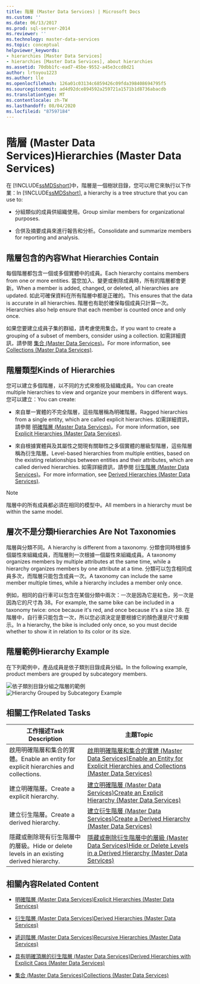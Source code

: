 ```yaml
---
title: 階層 (Master Data Services) | Microsoft Docs
ms.custom: ''
ms.date: 06/13/2017
ms.prod: sql-server-2014
ms.reviewer: ''
ms.technology: master-data-services
ms.topic: conceptual
helpviewer_keywords:
- hierarchies [Master Data Services]
- hierarchies [Master Data Services], about hierarchies
ms.assetid: 70dbb1fc-ead7-45be-9552-a45e3ccd8d21
author: lrtoyou1223
ms.author: lle
ms.openlocfilehash: 126a01c03134c6859426c09fda398408694795f5
ms.sourcegitcommit: ad4d92dce894592a259721a1571b1d8736abacdb
ms.translationtype: MT
ms.contentlocale: zh-TW
ms.lasthandoff: 08/04/2020
ms.locfileid: "87597184"
---
```

# <a name="hierarchies-master-data-services"></a><span data-ttu-id="bc0c9-102">階層 (Master Data Services)</span><span class="sxs-lookup"><span data-stu-id="bc0c9-102">Hierarchies (Master Data Services)</span></span>
  <span data-ttu-id="bc0c9-103">在 [!INCLUDE[ssMDSshort](../includes/ssmdsshort-md.md)]中，階層是一個樹狀目錄，您可以用它來執行以下作業：</span><span class="sxs-lookup"><span data-stu-id="bc0c9-103">In [!INCLUDE[ssMDSshort](../includes/ssmdsshort-md.md)], a hierarchy is a tree structure that you can use to:</span></span>

-   <span data-ttu-id="bc0c9-104">分組類似的成員供組織使用。</span><span class="sxs-lookup"><span data-stu-id="bc0c9-104">Group similar members for organizational purposes.</span></span>

-   <span data-ttu-id="bc0c9-105">合併及摘要成員來進行報告和分析。</span><span class="sxs-lookup"><span data-stu-id="bc0c9-105">Consolidate and summarize members for reporting and analysis.</span></span>

## <a name="what-hierarchies-contain"></a><span data-ttu-id="bc0c9-106">階層包含的內容</span><span class="sxs-lookup"><span data-stu-id="bc0c9-106">What Hierarchies Contain</span></span>
 <span data-ttu-id="bc0c9-107">每個階層都包含一個或多個實體中的成員。</span><span class="sxs-lookup"><span data-stu-id="bc0c9-107">Each hierarchy contains members from one or more entities.</span></span> <span data-ttu-id="bc0c9-108">當您加入、變更或刪除成員時，所有的階層都會更新。</span><span class="sxs-lookup"><span data-stu-id="bc0c9-108">When a member is added, changed, or deleted, all hierarchies are updated.</span></span> <span data-ttu-id="bc0c9-109">如此可確保資料在所有階層中都是正確的。</span><span class="sxs-lookup"><span data-stu-id="bc0c9-109">This ensures that the data is accurate in all hierarchies.</span></span> <span data-ttu-id="bc0c9-110">階層也有助於確保每個成員只計算一次。</span><span class="sxs-lookup"><span data-stu-id="bc0c9-110">Hierarchies also help ensure that each member is counted once and only once.</span></span>

 <span data-ttu-id="bc0c9-111">如果您要建立成員子集的群組，請考慮使用集合。</span><span class="sxs-lookup"><span data-stu-id="bc0c9-111">If you want to create a grouping of a subset of members, consider using a collection.</span></span> <span data-ttu-id="bc0c9-112">如需詳細資訊，請參閱 [集合 &#40;Master Data Services&#41;](collections-master-data-services.md)。</span><span class="sxs-lookup"><span data-stu-id="bc0c9-112">For more information, see [Collections &#40;Master Data Services&#41;](collections-master-data-services.md).</span></span>

## <a name="kinds-of-hierarchies"></a><span data-ttu-id="bc0c9-113">階層類型</span><span class="sxs-lookup"><span data-stu-id="bc0c9-113">Kinds of Hierarchies</span></span>
 <span data-ttu-id="bc0c9-114">您可以建立多個階層，以不同的方式來檢視及組織成員。</span><span class="sxs-lookup"><span data-stu-id="bc0c9-114">You can create multiple hierarchies to view and organize your members in different ways.</span></span> <span data-ttu-id="bc0c9-115">您可以建立：</span><span class="sxs-lookup"><span data-stu-id="bc0c9-115">You can create:</span></span>

-   <span data-ttu-id="bc0c9-116">來自單一實體的不完全階層，這些階層稱為明確階層。</span><span class="sxs-lookup"><span data-stu-id="bc0c9-116">Ragged hierarchies from a single entity, which are called explicit hierarchies.</span></span> <span data-ttu-id="bc0c9-117">如需詳細資訊，請參閱 [明確階層 &#40;Master Data Services&#41;](../../2014/master-data-services/explicit-hierarchies-master-data-services.md)。</span><span class="sxs-lookup"><span data-stu-id="bc0c9-117">For more information, see [Explicit Hierarchies &#40;Master Data Services&#41;](../../2014/master-data-services/explicit-hierarchies-master-data-services.md).</span></span>

-   <span data-ttu-id="bc0c9-118">來自根據實體與及其屬性之間現有關聯性之多個實體的層級型階層，這些階層稱為衍生階層。</span><span class="sxs-lookup"><span data-stu-id="bc0c9-118">Level-based hierarchies from multiple entities, based on the existing relationships between entities and their attributes, which are called derived hierarchies.</span></span> <span data-ttu-id="bc0c9-119">如需詳細資訊，請參閱 [衍生階層 &#40;Master Data Services&#41;](../../2014/master-data-services/derived-hierarchies-master-data-services.md)。</span><span class="sxs-lookup"><span data-stu-id="bc0c9-119">For more information, see [Derived Hierarchies &#40;Master Data Services&#41;](../../2014/master-data-services/derived-hierarchies-master-data-services.md).</span></span>

> [!NOTE]
>  <span data-ttu-id="bc0c9-120">階層中的所有成員都必須在相同的模型中。</span><span class="sxs-lookup"><span data-stu-id="bc0c9-120">All members in a hierarchy must be within the same model.</span></span>

## <a name="hierarchies-are-not-taxonomies"></a><span data-ttu-id="bc0c9-121">層次不是分類</span><span class="sxs-lookup"><span data-stu-id="bc0c9-121">Hierarchies Are Not Taxonomies</span></span>
 <span data-ttu-id="bc0c9-122">階層與分類不同。</span><span class="sxs-lookup"><span data-stu-id="bc0c9-122">A hierarchy is different from a taxonomy.</span></span> <span data-ttu-id="bc0c9-123">分類會同時根據多個屬性來組織成員，而階層則一次根據一個屬性來組織成員。</span><span class="sxs-lookup"><span data-stu-id="bc0c9-123">A taxonomy organizes members by multiple attributes at the same time, while a hierarchy organizes members by one attribute at a time.</span></span> <span data-ttu-id="bc0c9-124">分類可以包含相同成員多次，而階層只能包含成員一次。</span><span class="sxs-lookup"><span data-stu-id="bc0c9-124">A taxonomy can include the same member multiple times, while a hierarchy includes a member only once.</span></span>

 <span data-ttu-id="bc0c9-125">例如，相同的自行車可以包含在某個分類中兩次：一次是因為它是紅色，另一次是因為它的尺寸為 38。</span><span class="sxs-lookup"><span data-stu-id="bc0c9-125">For example, the same bike can be included in a taxonomy twice: once because it's red, and once because it's a size 38.</span></span> <span data-ttu-id="bc0c9-126">在階層中，自行車只能包含一次，所以您必須決定是要根據它的顏色還是尺寸來顯示。</span><span class="sxs-lookup"><span data-stu-id="bc0c9-126">In a hierarchy, the bike is included only once, so you must decide whether to show it in relation to its color or its size.</span></span>

## <a name="hierarchy-example"></a><span data-ttu-id="bc0c9-127">階層範例</span><span class="sxs-lookup"><span data-stu-id="bc0c9-127">Hierarchy Example</span></span>
 <span data-ttu-id="bc0c9-128">在下列範例中，產品成員是依子類別目錄成員分組。</span><span class="sxs-lookup"><span data-stu-id="bc0c9-128">In the following example, product members are grouped by subcategory members.</span></span>

 <span data-ttu-id="bc0c9-129">![依子類別目錄分組之階層的範例](../../2014/master-data-services/media/mds-conc-hierarchy.gif "依子類別目錄分組之階層的範例")</span><span class="sxs-lookup"><span data-stu-id="bc0c9-129">![Hierarchy Grouped by Subcategory Example](../../2014/master-data-services/media/mds-conc-hierarchy.gif "Hierarchy Grouped by Subcategory Example")</span></span>

## <a name="related-tasks"></a><span data-ttu-id="bc0c9-130">相關工作</span><span class="sxs-lookup"><span data-stu-id="bc0c9-130">Related Tasks</span></span>

|<span data-ttu-id="bc0c9-131">工作描述</span><span class="sxs-lookup"><span data-stu-id="bc0c9-131">Task Description</span></span>|<span data-ttu-id="bc0c9-132">主題</span><span class="sxs-lookup"><span data-stu-id="bc0c9-132">Topic</span></span>|
|----------------------|-----------|
|<span data-ttu-id="bc0c9-133">啟用明確階層和集合的實體。</span><span class="sxs-lookup"><span data-stu-id="bc0c9-133">Enable an entity for explicit hierarchies and collections.</span></span>|[<span data-ttu-id="bc0c9-134">啟用明確階層和集合的實體 &#40;Master Data Services&#41;</span><span class="sxs-lookup"><span data-stu-id="bc0c9-134">Enable an Entity for Explicit Hierarchies and Collections &#40;Master Data Services&#41;</span></span>](../../2014/master-data-services/enable-an-entity-for-explicit-hierarchies-and-collections-master-data-services.md)|
|<span data-ttu-id="bc0c9-135">建立明確階層。</span><span class="sxs-lookup"><span data-stu-id="bc0c9-135">Create a explicit hierarchy.</span></span>|[<span data-ttu-id="bc0c9-136">建立明確階層 &#40;Master Data Services&#41;</span><span class="sxs-lookup"><span data-stu-id="bc0c9-136">Create an Explicit Hierarchy &#40;Master Data Services&#41;</span></span>](../../2014/master-data-services/create-an-explicit-hierarchy-master-data-services.md)|
|<span data-ttu-id="bc0c9-137">建立衍生階層。</span><span class="sxs-lookup"><span data-stu-id="bc0c9-137">Create a derived hierarchy.</span></span>|[<span data-ttu-id="bc0c9-138">建立衍生階層 &#40;Master Data Services&#41;</span><span class="sxs-lookup"><span data-stu-id="bc0c9-138">Create a Derived Hierarchy &#40;Master Data Services&#41;</span></span>](../../2014/master-data-services/create-a-derived-hierarchy-master-data-services.md)|
|<span data-ttu-id="bc0c9-139">隱藏或刪除現有衍生階層中的層級。</span><span class="sxs-lookup"><span data-stu-id="bc0c9-139">Hide or delete levels in an existing derived hierarchy.</span></span>|[<span data-ttu-id="bc0c9-140">隱藏或刪除衍生階層中的層級 &#40;Master Data Services&#41;</span><span class="sxs-lookup"><span data-stu-id="bc0c9-140">Hide or Delete Levels in a Derived Hierarchy &#40;Master Data Services&#41;</span></span>](../../2014/master-data-services/hide-or-delete-levels-in-a-derived-hierarchy-master-data-services.md)|

## <a name="related-content"></a><span data-ttu-id="bc0c9-141">相關內容</span><span class="sxs-lookup"><span data-stu-id="bc0c9-141">Related Content</span></span>

-   [<span data-ttu-id="bc0c9-142">明確階層 &#40;Master Data Services&#41;</span><span class="sxs-lookup"><span data-stu-id="bc0c9-142">Explicit Hierarchies &#40;Master Data Services&#41;</span></span>](../../2014/master-data-services/explicit-hierarchies-master-data-services.md)

-   [<span data-ttu-id="bc0c9-143">衍生階層 &#40;Master Data Services&#41;</span><span class="sxs-lookup"><span data-stu-id="bc0c9-143">Derived Hierarchies &#40;Master Data Services&#41;</span></span>](../../2014/master-data-services/derived-hierarchies-master-data-services.md)

-   [<span data-ttu-id="bc0c9-144">遞迴階層 &#40;Master Data Services&#41;</span><span class="sxs-lookup"><span data-stu-id="bc0c9-144">Recursive Hierarchies &#40;Master Data Services&#41;</span></span>](../../2014/master-data-services/recursive-hierarchies-master-data-services.md)

-   [<span data-ttu-id="bc0c9-145">具有明確頂層的衍生階層 &#40;Master Data Services&#41;</span><span class="sxs-lookup"><span data-stu-id="bc0c9-145">Derived Hierarchies with Explicit Caps &#40;Master Data Services&#41;</span></span>](../../2014/master-data-services/derived-hierarchies-with-explicit-caps-master-data-services.md)

-   [<span data-ttu-id="bc0c9-146">集合 &#40;Master Data Services&#41;</span><span class="sxs-lookup"><span data-stu-id="bc0c9-146">Collections &#40;Master Data Services&#41;</span></span>](collections-master-data-services.md)


